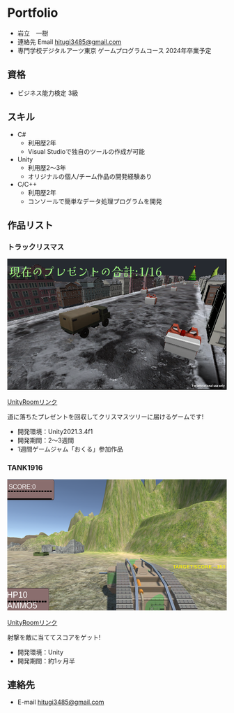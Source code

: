 # Portfolio

- 岩立　一樹
- 連絡先 Email [hitugi3485@gmail.com](hitugi3485@gmail.com)
- 専門学校デジタルアーツ東京 ゲームプログラムコース 2024年卒業予定

## 資格 
- ビジネス能力検定 3級

## スキル
- C#
  - 利用歴2年
  - Visual Studioで独自のツールの作成が可能
- Unity
  - 利用歴2～3年
  - オリジナルの個人/チーム作品の開発経験あり
- C/C++
  - 利用歴2年
  - コンソールで簡単なデータ処理プログラムを開発


## 作品リスト
### トラックリスマス
[<img src="images/Txms.png" alt="inm" style="height: 300px">](Txms.png)

[UnityRoomリンク](https://unityroom.com/games/truchristmas)

道に落ちたプレゼントを回収してクリスマスツリーに届けるゲームです!

- 開発環境：Unity2021.3.4f1
- 開発期間：2～3週間
- 1週間ゲームジャム「おくる」参加作品

### TANK1916
[<img src="images/Tank1.png" alt="inm" style="height: 300px">](TANK916Title.png)

[UnityRoomリンク](https://unityroom.com/games/tank1916)

射撃を敵に当ててスコアをゲット! 

- 開発環境：Unity
- 開発期間：約1ヶ月半

## 連絡先
- E-mail [hitugi3485@gmail.com](hitugi3485@gmail.com)
